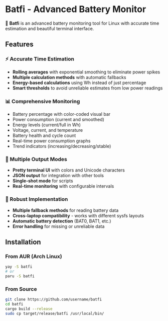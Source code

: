# Batfi - Advanced Battery Monitor

🔋 **Batfi** is an advanced battery monitoring tool for Linux with accurate time estimation and beautiful terminal interface.

## Features

### ⚡ Accurate Time Estimation
- **Rolling averages** with exponential smoothing to eliminate power spikes
- **Multiple calculation methods** with automatic fallbacks
- **Energy-based calculations** using Wh instead of just percentage
- **Smart thresholds** to avoid unreliable estimates from low power readings

### 📊 Comprehensive Monitoring
- Battery percentage with color-coded visual bar
- Power consumption (current and smoothed)
- Energy levels (current/full in Wh)
- Voltage, current, and temperature
- Battery health and cycle count
- Real-time power consumption graphs
- Trend indicators (increasing/decreasing/stable)

### 🎯 Multiple Output Modes
- **Pretty terminal UI** with colors and Unicode characters
- **JSON output** for integration with other tools
- **Single-shot mode** for scripts
- **Real-time monitoring** with configurable intervals

### 🔧 Robust Implementation
- **Multiple fallback methods** for reading battery data
- **Cross-laptop compatibility** - works with different sysfs layouts
- **Automatic battery detection** (BAT0, BAT1, etc.)
- **Error handling** for missing or unreliable data

## Installation

### From AUR (Arch Linux)
```bash
yay -S batfi
# or
paru -S batfi
```

### From Source
```bash
git clone https://github.com/username/batfi
cd batfi
cargo build --release
sudo cp target/release/batfi /usr/local/bin/
```
